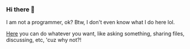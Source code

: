 ### Hi there 👋
I am not a programmer, ok? Btw, I don't even know what I do here lol.

[Here](https://github.com/AyHa1810/Anything) you can do whatever you want, like asking something, sharing files, discussing, etc, 'cuz why not?!

<!--
**AyHa1810/AyHa1810** is a ✨ _special_ ✨ repository because its `README.md` (this file) appears on your GitHub profile.

Here are some ideas to get you started:

- 🔭 I’m currently working on ...
- 🌱 I’m currently learning ...
- 👯 I’m looking to collaborate on ...
- 🤔 I’m looking for help with ...
- 💬 Ask me about ...
- 📫 How to reach me: ...
- 😄 Pronouns: ...
- ⚡ Fun fact: ...
-->
